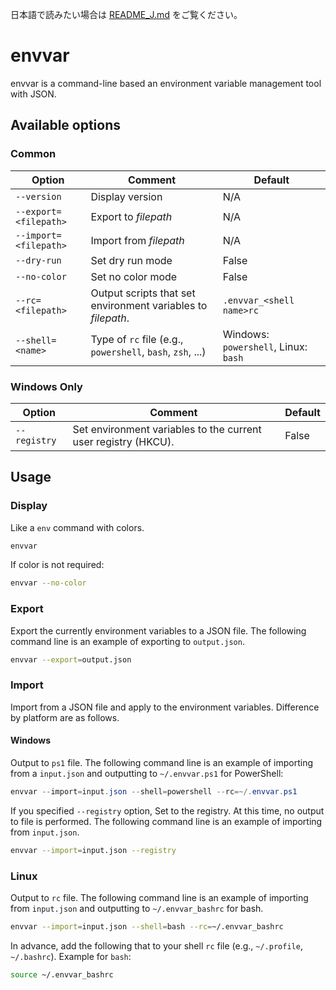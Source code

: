日本語で読みたい場合は [README_J.md](README_J.md) をご覧ください。

# envvar

envvar is a command-line based an environment variable management tool with JSON.

## Available options

### Common

| Option                | Comment                                                      | Default                              |
| --------------------- | ------------------------------------------------------------ | ------------------------------------ |
| `--version`           | Display version                                              | N/A                                  |
| `--export=<filepath>` | Export to _filepath_                                         | N/A                                  |
| `--import=<filepath>` | Import from _filepath_                                       | N/A                                  |
| `--dry-run`           | Set dry run mode                                             | False                                |
| `--no-color`          | Set no color mode                                            | False                                |
| `--rc=<filepath>`     | Output scripts that set environment variables to _filepath_. | `.envvar_<shell name>rc`             |
| `--shell=<name>`      | Type of `rc` file (e.g., `powershell`, `bash`, `zsh`, ...)   | Windows: `powershell`, Linux: `bash` |

### Windows Only

| Option       | Comment                                                        | Default |
| ------------ | -------------------------------------------------------------- | ------- |
| `--registry` | Set environment variables to the current user registry (HKCU). | False   |

## Usage

### Display

Like a `env` command with colors.

```sh
envvar
```

If color is not required:

```sh
envvar --no-color
```

### Export

Export the currently environment variables to a JSON file. The following command line is an example of exporting to `output.json`.

```sh
envvar --export=output.json
```

### Import

Import from a JSON file and apply to the environment variables. Difference by platform are as follows.

#### Windows

Output to `ps1` file. The following command line is an example of importing from a `input.json` and outputting to `~/.envvar.ps1` for PowerShell:

```ps1
envvar --import=input.json --shell=powershell --rc=~/.envvar.ps1
```

If you specified `--registry` option, Set to the registry. At this time, no output to file is performed. The following command line is an example of importing from `input.json`.

```sh
envvar --import=input.json --registry
```

### Linux

Output to `rc` file. The following command line is an example of importing from `input.json` and outputting to `~/.envvar_bashrc` for bash.

```sh
envvar --import=input.json --shell=bash --rc=~/.envvar_bashrc
```

In advance, add the following that to your shell `rc` file (e.g., `~/.profile`, `~/.bashrc`). Example for `bash`:

```sh
source ~/.envvar_bashrc
```

